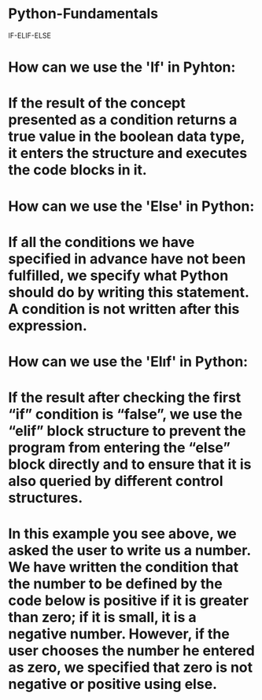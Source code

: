 # Python-Fundamentals

IF-ELIF-ELSE
# How can we use the 'If' in Pyhton:
# If the result of the concept presented as a condition returns a true value in the boolean data type, it enters the structure and executes the code blocks in it.

# How can we use the 'Else' in Python:
# If all the conditions we have specified in advance have not been fulfilled, we specify what Python should do by writing this statement. A condition is not written after this expression.
  
    
# How can we use the 'Elıf' in Python:
# If the result after checking the first “if” condition is “false”, we use the “elif” block structure to prevent the program from entering the “else” block directly and to ensure that it is also queried by different control structures.

    
# In this example you see above, we asked the user to write us a number. We have written the condition that the number to be defined by the code below is positive if it is greater than zero; if it is small, it is a negative number. However, if the user chooses the number he entered as zero, we specified that zero is not negative or positive using else.


